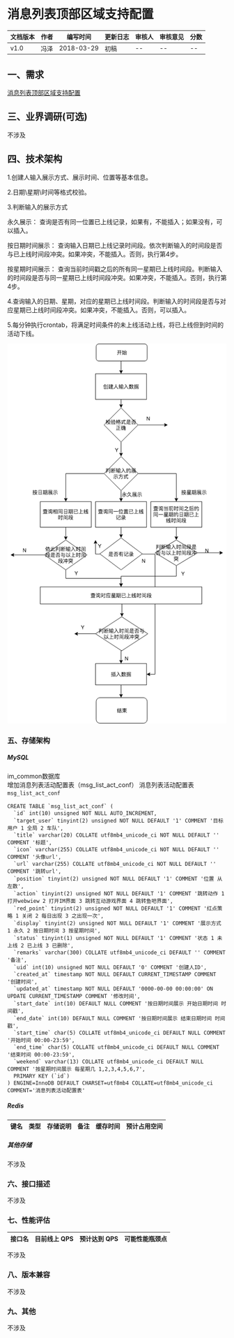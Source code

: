 # 消息列表顶部区域支持配置

| 文档版本 | 作者 | 编写时间 | 更新日志 | 审核人 | 审核意见 | 分数 |
| ----- | ----- | ----- | ----- | ----- | ----- | ----- |
| v1.0 | 冯泽 | 2018-03-29 | 初稿 | -- | -- | -- |
          

## 一、需求 
[消息列表顶部区域支持配置](http://pm.jieniu.cc/projects/douyu_msg/wiki/2018-02-22_PRD-2)

## 三、业界调研(可选) 
不涉及

## 四、技术架构 

1.创建人输入展示方式、展示时间、位置等基本信息。 

2.日期\星期\时间等格式校验。 

3.判断输入的展示方式

永久展示： 
查询是否有同一位置已上线记录，如果有，不能插入；如果没有，可以插入。 

按日期时间展示： 
查询输入日期已上线记录时间段。依次判断输入的时间段是否与已上线时间段冲突。如果冲突，不能插入。否则，执行第4步。 

按星期时间展示： 
查询当前时间戳之后的所有同一星期已上线时间段。判断输入的时间段是否与同一星期已上线时间段冲突。如果冲突，不能插入。否则，执行第4步。 

4.查询输入的日期、星期，对应的星期已上线时间段。判断输入的时间段是否与对应星期已上线时间段冲突。如果冲突，不能插入。否则，可以插入。 

5.每分钟执行crontab，将满足时间条件的未上线活动上线，将已上线但到时间的活动下线。 

![Alt text](./消息列表配置_流程图.png)

### 五、存储架构 
##### MySQL  

im_common数据库  
增加消息列表活动配置表（msg_list_act_conf）
消息列表活动配置表 `msg_list_act_conf`

```
CREATE TABLE `msg_list_act_conf` (
  `id` int(10) unsigned NOT NULL AUTO_INCREMENT,
  `target_user` tinyint(2) unsigned NOT NULL DEFAULT '1' COMMENT '目标用户 1 全局 2 车队',
  `title` varchar(20) COLLATE utf8mb4_unicode_ci NOT NULL DEFAULT '' COMMENT '标题',
  `icon` varchar(255) COLLATE utf8mb4_unicode_ci NOT NULL DEFAULT '' COMMENT '头像url',
  `url` varchar(255) COLLATE utf8mb4_unicode_ci NOT NULL DEFAULT '' COMMENT '跳转url',
  `position` tinyint(2) unsigned NOT NULL DEFAULT '1' COMMENT '位置 从左数',
  `action` tinyint(2) unsigned NOT NULL DEFAULT '1' COMMENT '跳转动作 1 打开webwiew 2 打开IM界面 3 跳转互动游戏界面 4 跳转鱼吧界面',
  `red_point` tinyint(2) unsigned NOT NULL DEFAULT '1' COMMENT '红点策略 1 关闭 2 每日出现 3 之出现一次',
  `display` tinyint(2) unsigned NOT NULL DEFAULT '1' COMMENT '展示方式 1 永久 2 按日期时间 3 按星期时间',
  `status` tinyint(1) unsigned NOT NULL DEFAULT '1' COMMENT '状态 1 未上线 2 已上线 3 已删除',
  `remarks` varchar(300) COLLATE utf8mb4_unicode_ci DEFAULT '' COMMENT '备注',
  `uid` int(10) unsigned NOT NULL DEFAULT '0' COMMENT '创建人ID',
  `created_at` timestamp NOT NULL DEFAULT CURRENT_TIMESTAMP COMMENT '创建时间',
  `updated_at` timestamp NOT NULL DEFAULT '0000-00-00 00:00:00' ON UPDATE CURRENT_TIMESTAMP COMMENT '修改时间',
  `start_date` int(10) DEFAULT NULL COMMENT '按日期时间展示 开始日期时间 时间戳',
  `end_date` int(10) DEFAULT NULL COMMENT '按日期时间展示 结束日期时间 时间戳',
  `start_time` char(5) COLLATE utf8mb4_unicode_ci DEFAULT NULL COMMENT '开始时间 00:00-23:59',
  `end_time` char(5) COLLATE utf8mb4_unicode_ci DEFAULT NULL COMMENT '结束时间 00:00-23:59',
  `weekend` varchar(13) COLLATE utf8mb4_unicode_ci DEFAULT NULL COMMENT '按星期时间展示 每星期几 1,2,3,4,5,6,7',
  PRIMARY KEY (`id`)
) ENGINE=InnoDB DEFAULT CHARSET=utf8mb4 COLLATE=utf8mb4_unicode_ci COMMENT='消息列表活动配置表'
```


##### Redis  

| 键名 | 类型 | 存储说明 | 备注 | 缓存时间 | 预计占用空间 |
| ------|-------:| -----:| -----:| -----:| ----: |


    
##### 其他存储
不涉及

### 六、接口描述 
不涉及

### 七、性能评估 
| 接口名 | 目前线上 QPS | 预计达到 QPS | 可能性能瓶颈点 |
| ------|------| -----| -----|
不涉及
 
### 八、版本兼容 
不涉及

### 九、其他 
不涉及






